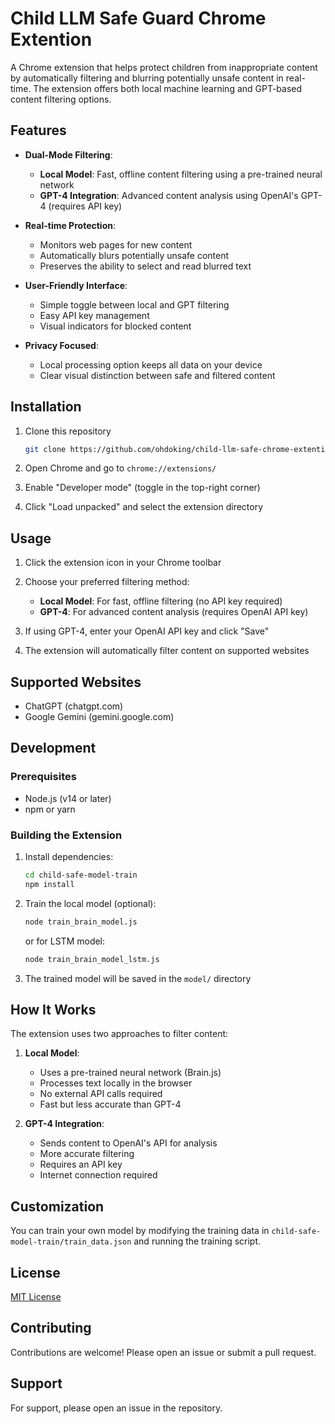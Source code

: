 # Child LLM Safe Guard Chrome Extention

A Chrome extension that helps protect children from inappropriate content by automatically filtering and blurring potentially unsafe content in real-time. The extension offers both local machine learning and GPT-based content filtering options.

## Features

- **Dual-Mode Filtering**:
  - **Local Model**: Fast, offline content filtering using a pre-trained neural network
  - **GPT-4 Integration**: Advanced content analysis using OpenAI's GPT-4 (requires API key)

- **Real-time Protection**:
  - Monitors web pages for new content
  - Automatically blurs potentially unsafe content
  - Preserves the ability to select and read blurred text

- **User-Friendly Interface**:
  - Simple toggle between local and GPT filtering
  - Easy API key management
  - Visual indicators for blocked content

- **Privacy Focused**:
  - Local processing option keeps all data on your device
  - Clear visual distinction between safe and filtered content

## Installation

1. Clone this repository
   ```bash
   git clone https://github.com/ohdoking/child-llm-safe-chrome-extention
   ```

2. Open Chrome and go to `chrome://extensions/`

3. Enable "Developer mode" (toggle in the top-right corner)

4. Click "Load unpacked" and select the extension directory

## Usage

1. Click the extension icon in your Chrome toolbar

2. Choose your preferred filtering method:
   - **Local Model**: For fast, offline filtering (no API key required)
   - **GPT-4**: For advanced content analysis (requires OpenAI API key)

3. If using GPT-4, enter your OpenAI API key and click "Save"

4. The extension will automatically filter content on supported websites

## Supported Websites

- ChatGPT (chatgpt.com)
- Google Gemini (gemini.google.com)

## Development

### Prerequisites

- Node.js (v14 or later)
- npm or yarn

### Building the Extension

1. Install dependencies:
   ```bash
   cd child-safe-model-train
   npm install
   ```

2. Train the local model (optional):
   ```bash
   node train_brain_model.js
   ```
   or for LSTM model:
   ```bash
   node train_brain_model_lstm.js
   ```

3. The trained model will be saved in the `model/` directory

## How It Works

The extension uses two approaches to filter content:

1. **Local Model**:
   - Uses a pre-trained neural network (Brain.js)
   - Processes text locally in the browser
   - No external API calls required
   - Fast but less accurate than GPT-4

2. **GPT-4 Integration**:
   - Sends content to OpenAI's API for analysis
   - More accurate filtering
   - Requires an API key
   - Internet connection required

## Customization

You can train your own model by modifying the training data in `child-safe-model-train/train_data.json` and running the training script.

## License

[MIT License](LICENSE)

## Contributing

Contributions are welcome! Please open an issue or submit a pull request.

## Support

For support, please open an issue in the repository.
